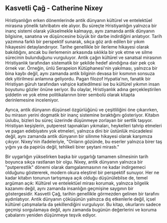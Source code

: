 ## Kasvetli Çağ - Catherine Nixey

Hristiyanlığın erken dönemlerinde antik dünyanın kültürel ve entelektüel mirasına yönelik tahribatını ele alıyor. Bu süreçte Hristiyanlığın yalnızca bir inanç sistemi olarak yükselmekle kalmayıp, aynı zamanda antik dünyanın bilgisine, sanatına ve düşüncesine büyük bir darbe indirdiğini anlatıyor. Tarih yazımına farklı bir perspektif sunarak, sıkça göz ardı edilen bir yıkım hikayesini detaylandırıyor. Tarihe genellikle bir ilerleme hikayesi olarak bakıldığını, ancak bu ilerlemenin arkasında sıklıkla bir yok etme ve silme sürecinin bulunduğunu vurguluyor. Antik çağın kültürel ve sanatsal mirasının Hristiyanlık tarafından sistematik bir şekilde hedef alındığına dair pek çok örnek var. Örneğin, ünlü Serapeion Kütüphanesi'nin yakılması, yalnızca bir bina kaybı değil, aynı zamanda antik bilginin devasa bir kısmının sonsuza dek yitirilmesi anlamına geliyordu. Pagan filozof Hypatia'nın, fanatik bir Hristiyan güruh tarafından vahşice katledilmesi ise bu kültürel yıkımın insan boyutunu gözler önüne seriyor. Bu olaylar, Hristiyanlık adına gerçekleştirilen şiddetin ve yok etme politikalarının birer sembolü olarak kitapta derinlemesine inceleniyor.

Ayrıca, antik dünyanın düşünsel özgürlüğünü ve çeşitliliğini öne çıkarırken, bu mirasın yerini dogmatik bir inanç sistemine bıraktığını gösteriyor. Kitabın üslubu, bizleri bu süreç üzerinde düşünmeye zorlayan bir sertlik taşıyor. Hristiyan keşişlerin, putperest tapınakları yıkmaları, heykelleri tahrip etmeleri ve pagan edebiyatını yok etmeleri, yalnızca dini bir üstünlük mücadelesi değil, aynı zamanda antik dünyanın bir silinme hikayesi olarak karşımıza çıkıyor. Nixey'nin ifadeleriyle, "Onların gözünde, bu eserler yalnızca birer taş yığını ya da papirüs değil, tehlikeli birer şeytani mirastı."

Bir uygarlığın yükselirken başka bir uygarlığı tamamen silmesinin tarih boyunca sıkça rastlanan bir olgu. Nixey, antik dünyanın yalnızca bir "putperestlik" dönemi olarak damgalanmasının ne kadar indirgemeci olduğunu göstererek, modern okura eleştirel bir perspektif sunuyor. Her ne kadar kitabın tonunun tartışmaya açık olduğu düşünülebilse de, temel argüman açık: Kültürel ve entelektüel mirası korumak, yalnızca bilgelik kazanımı değil, aynı zamanda insanlığın geçmişine saygının bir göstergesidir. Kasvetli Çağ, tarihin genellikle görmezden gelinen bir tarafını aydınlatıyor. Antik dünyanın çöküşünün yalnızca dış etkenlerle değil, içsel kültürel çatışmalarla da şekillendiğini vurguluyor. Bu kitap, okurlarını sadece geçmişi sorgulamaya değil, aynı zamanda bugünün değerlerini ve koruma çabalarını yeniden düşünmeye teşvik ediyor.
















